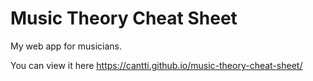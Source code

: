 # Music Theory Cheat Sheet

My web app for musicians.

You can view it here https://cantti.github.io/music-theory-cheat-sheet/

